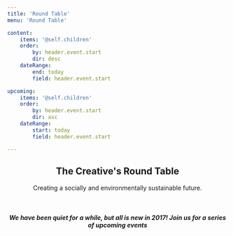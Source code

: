 ```yaml
---
title: 'Round Table'
menu: 'Round Table'

content:
    items: '@self.children'
    order:
        by: header.event.start
        dir: desc
    dateRange:
        end: today
        field: header.event.start

upcoming:
    items: '@self.children'
    order:
        by: header.event.start
        dir: asc
    dateRange:
        start: today
        field: header.event.start

---
```


<header class="horizontal-center" markdown="1">

## The Creative's Round Table

Creating a socially and environmentally sustainable future.

<br />

##### We have been quiet for a while, but all is new in 2017! Join us for a series of upcoming events

<br />

</header>
